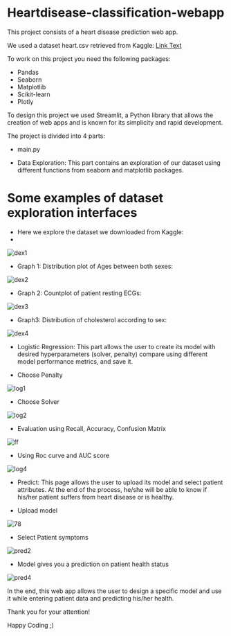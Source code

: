 ﻿# Heartdisease-classification-webapp

This project consists of a heart disease prediction web app.

We used a dataset heart.csv retrieved from Kaggle:
[Link Text](https://www.kaggle.com/datasets/fedesoriano/heart-failure-prediction)

To work on this project you need the following packages:
+ Pandas
+ Seaborn
+ Matplotlib
+ Scikit-learn
+ Plotly

To design this project we used Streamlit, a Python library that allows the creation of web apps and is known for its simplicity and rapid development.

The project is divided into 4 parts:
* main.py
  
* Data Exploration: This part contains an exploration of our dataset using different functions from seaborn and matplotlib packages.
  
# Some examples of dataset exploration interfaces
  - Here we explore the dataset we downloaded from Kaggle:
  - 
![dex1](https://github.com/SkanderBahrini/Heartdisease-classification-webapp/assets/74383561/1812dd98-2523-4f8e-9699-dbe1f6353827)

- Graph 1: Distribution plot of Ages between both sexes:
  
![dex2](https://github.com/SkanderBahrini/Heartdisease-classification-webapp/assets/74383561/6cee3e73-45dc-4d09-b662-4c77f65dea65)

- Graph 2: Countplot of patient resting ECGs:

![dex3](https://github.com/SkanderBahrini/Heartdisease-classification-webapp/assets/74383561/7e368422-1229-403d-805a-7cc13f65b6dc)

- Graph3: Distribution of cholesterol according to sex:

![dex4](https://github.com/SkanderBahrini/Heartdisease-classification-webapp/assets/74383561/df202229-4e5b-405f-91b3-1b6ea66877e6)



* Logistic Regression: This part allows the user to create its model with desired hyperparameters (solver, penalty) compare using different model performance metrics, and save it.

- Choose Penalty
  
![log1](https://github.com/SkanderBahrini/Heartdisease-classification-webapp/assets/74383561/7b0a3f3a-ba55-4af0-acc3-941215758d0c)

- Choose Solver
  
![log2](https://github.com/SkanderBahrini/Heartdisease-classification-webapp/assets/74383561/0bd99dc0-09e8-45c2-97c2-8a0fd1889c1d)

- Evaluation using Recall, Accuracy, Confusion Matrix
  
![ff](https://github.com/SkanderBahrini/Heartdisease-classification-webapp/assets/74383561/26f47cf8-ea06-468e-b992-40792440d0af)

- Using Roc curve and AUC score
  
![log4](https://github.com/SkanderBahrini/Heartdisease-classification-webapp/assets/74383561/ee0afd82-5054-419a-8530-d91b9d4b9474)


  
* Predict: This page allows the user to upload its model and select patient attributes. At the end of the process, he/she will be able to know if his/her patient suffers from heart disease or is healthy.

- Upload model
  
![78](https://github.com/SkanderBahrini/Heartdisease-classification-webapp/assets/74383561/49aae4b6-e7c9-4b6b-8628-5f56eb7fcc25)


- Select Patient symptoms

![pred2](https://github.com/SkanderBahrini/Heartdisease-classification-webapp/assets/74383561/543c7ed1-a817-407a-9bf1-6b6cd55fc2bc)


- Model gives you a prediction on patient health status
  
![pred4](https://github.com/SkanderBahrini/Heartdisease-classification-webapp/assets/74383561/c4662c2c-09c3-430f-8fb9-71e14bafa4b3)


In the end, this web app allows the user to design a specific model and use it while entering patient data and predicting his/her health.


Thank you for your attention!

Happy Coding ;)
